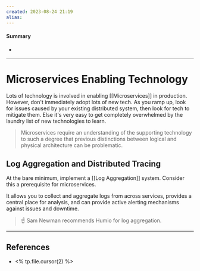 ```yaml
---
created: 2023-08-24 21:19
alias: 
---
```

#### Summary
+ 

----
# Microservices Enabling Technology

Lots of technology is involved in enabling [[Microservices]] in production. However, don't immediately adopt lots of new tech. As you ramp up, look for issues caused by your existing distributed system, then look for tech to mitigate them. Else it's very easy to get completely overwhelmed by the laundry list of new technologies to learn.

> Microservices require an understanding of the supporting technology to such a degree that previous distinctions between logical and physical architecture can be problematic.

## Log Aggregation and Distributed Tracing

At the bare minimum, implement a [[Log Aggregation]] system. Consider this a prerequisite for microservices.

It allows you to collect and aggregate logs from across services, provides a central place for analysis, and can provide active alerting mechanisms against issues and downtime.

> ☝ Sam Newman recommends Humio for log aggregation.



----

## References
+ <% tp.file.cursor(2) %>